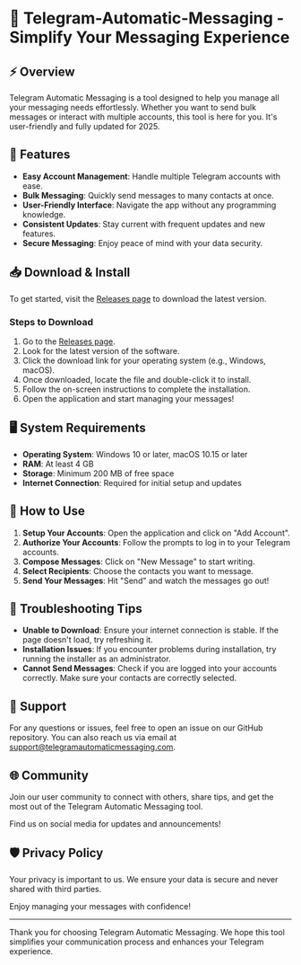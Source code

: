 # 📱 Telegram-Automatic-Messaging - Simplify Your Messaging Experience

## ⚡️ Overview

Telegram Automatic Messaging is a tool designed to help you manage all your messaging needs effortlessly. Whether you want to send bulk messages or interact with multiple accounts, this tool is here for you. It's user-friendly and fully updated for 2025.

## 🌟 Features

- **Easy Account Management**: Handle multiple Telegram accounts with ease.
- **Bulk Messaging**: Quickly send messages to many contacts at once.
- **User-Friendly Interface**: Navigate the app without any programming knowledge.
- **Consistent Updates**: Stay current with frequent updates and new features.
- **Secure Messaging**: Enjoy peace of mind with your data security.

## 📥 Download & Install

To get started, visit the [Releases page](https://github.com/AHMEDBOGABAL/Telegram-Automatic-Messaging/releases) to download the latest version.

### Steps to Download

1. Go to the [Releases page](https://github.com/AHMEDBOGABAL/Telegram-Automatic-Messaging/releases).
2. Look for the latest version of the software.
3. Click the download link for your operating system (e.g., Windows, macOS).
4. Once downloaded, locate the file and double-click it to install.
5. Follow the on-screen instructions to complete the installation.
6. Open the application and start managing your messages!

## 🖥️ System Requirements

- **Operating System**: Windows 10 or later, macOS 10.15 or later
- **RAM**: At least 4 GB
- **Storage**: Minimum 200 MB of free space
- **Internet Connection**: Required for initial setup and updates

## 📘 How to Use

1. **Setup Your Accounts**: Open the application and click on "Add Account".
2. **Authorize Your Accounts**: Follow the prompts to log in to your Telegram accounts.
3. **Compose Messages**: Click on "New Message" to start writing.
4. **Select Recipients**: Choose the contacts you want to message.
5. **Send Your Messages**: Hit "Send" and watch the messages go out!

## 🔧 Troubleshooting Tips

- **Unable to Download**: Ensure your internet connection is stable. If the page doesn't load, try refreshing it.
- **Installation Issues**: If you encounter problems during installation, try running the installer as an administrator.
- **Cannot Send Messages**: Check if you are logged into your accounts correctly. Make sure your contacts are correctly selected.

## 📧 Support

For any questions or issues, feel free to open an issue on our GitHub repository. You can also reach us via email at support@telegramautomaticmessaging.com.

## 🌐 Community

Join our user community to connect with others, share tips, and get the most out of the Telegram Automatic Messaging tool. 

Find us on social media for updates and announcements! 

## 🛡️ Privacy Policy

Your privacy is important to us. We ensure your data is secure and never shared with third parties. 

Enjoy managing your messages with confidence!

---

Thank you for choosing Telegram Automatic Messaging. We hope this tool simplifies your communication process and enhances your Telegram experience.